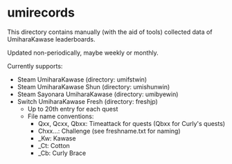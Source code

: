 # umirecords
This directory contains manually (with the aid of tools) collected data of UmiharaKawase leaderboards.

Updated non-periodically, maybe weekly or monthly.

Currently supports:
 * Steam UmiharaKawase (directory: umifstwin)
 * Steam UmiharaKawase Shun (directory: umishunwin)
 * Steam Sayonara UmiharaKawase (directory: umibyewin)
 * Switch UmiharaKawase Fresh (directory: freshjp)
    * Up to 20th entry for each quest
    * File name conventions:
       * Qxx, Qcxx, Qbxx: Timeattack for quests (Qbxx for Curly's quests)
       * Chxx...: Challenge (see freshname.txt for naming)
       * _Kw: Kawase
       * _Ct: Cotton
       * _Cb: Curly Brace